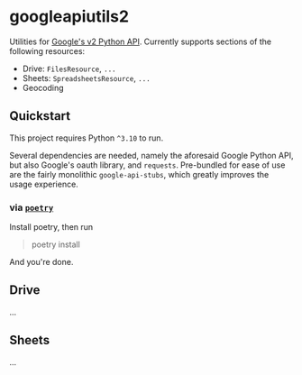 # googleapiutils2

Utilities for
[Google's v2 Python API](https://github.com/googleapis/google-api-python-client).
Currently supports sections of the following resources:

-   Drive: `FilesResource`, `...`
-   Sheets: `SpreadsheetsResource`, `...`
-   Geocoding

## Quickstart

This project requires Python `^3.10` to run.

Several dependencies are needed, namely the aforesaid Google Python API, but also
Google's oauth library, and `requests`. Pre-bundled for ease of use are the fairly
monolithic `google-api-stubs`, which greatly improves the usage experience.

### via [`poetry`](https://python-poetry.org/docs/)

Install poetry, then run

> poetry install

And you're done.

## Drive

...

## Sheets

...
